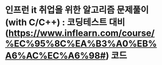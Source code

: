 # 인프런 it 취업을 위한 알고리즘 문제풀이 (with C/C++) : 코딩테스트 대비(https://www.inflearn.com/course/%EC%95%8C%EA%B3%A0%EB%A6%AC%EC%A6%98#) 코드

